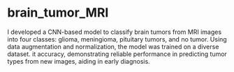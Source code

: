 # brain_tumor_MRI
I developed a CNN-based model to classify brain tumors from MRI images into four classes: glioma, meningioma, pituitary tumors, and no tumor. Using data augmentation and normalization, the model was trained on a diverse dataset. it accuracy, demonstrating reliable performance in predicting tumor types from new images, aiding in early diagnosis.
